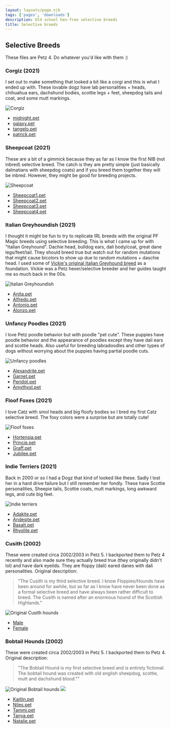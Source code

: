 ```yaml
---
layout: layouts/page.njk
tags: ['pages', 'downloads']
description: Old school hex-free selective breeds
title: Selective breeds
---
```


## Selective Breeds

These files are Petz 4. Do whatever you'd like with them :)


### Corgiz (2021)

I set out to make something that looked a bit like a corgi and this is what I ended up with. These lovable dogz have lab personalities + heads, chihuahua ears, dachshund bodies, scottie legs + feet, sheepdog tails and coat, and some mutt markings.

![Corgiz](https://cdn.glitch.com/e8c48446-7221-44a1-aabd-d809cd1d1e34%2Feewwe.png?v=1622597512869)

- [midnight.pet](https://cdn.glitch.com/e8c48446-7221-44a1-aabd-d809cd1d1e34%2FMidnight.pet?v=1622597448699)
- [galaxy.pet](https://cdn.glitch.com/e8c48446-7221-44a1-aabd-d809cd1d1e34%2FGalaxy.pet?v=1622597442317)
- [tangelo.pet](https://cdn.glitch.com/e8c48446-7221-44a1-aabd-d809cd1d1e34%2FTangelo.pet?v=1622597452688)
- [patrick.pet](https://cdn.glitch.com/e8c48446-7221-44a1-aabd-d809cd1d1e34%2FPatrick.pet?v=1622597450686)


### Sheepcoat (2021)
These are a bit of a gimmick because they as far as I know the first NIB (not inbred) selective breed. The catch is they are pretty simple (just basically dalmatians with sheepdog coats) and if you breed them together they will be inbred. However, they might be good for breeding projects. 

![Sheepcoat](https://cdn.glitch.com/e8c48446-7221-44a1-aabd-d809cd1d1e34%2Fsheepcoat.png?v=1621561920240)

- [Sheepcoat1.pet](https://cdn.glitch.com/e8c48446-7221-44a1-aabd-d809cd1d1e34%2Fsheepcoat1.pet?v=1621562050508)
- [Sheepcoat2.pet](https://cdn.glitch.com/e8c48446-7221-44a1-aabd-d809cd1d1e34%2Fsheepcoat2.pet?v=1621562048309)
- [Sheepcoat3.pet](https://cdn.glitch.com/e8c48446-7221-44a1-aabd-d809cd1d1e34%2Fsheepcoat3.pet?v=1621562052888)
- [Sheepcoat4.pet](https://cdn.glitch.com/e8c48446-7221-44a1-aabd-d809cd1d1e34%2Fsheepcoat4.pet?v=1621562055387)


### Italian Greyhoundish (2021)
I thought it might be fun to try to replicate IRL breeds with the original PF Magic breeds using selective breeding. This is what I came up for with "Italian Greyhound". Dachie head, bulldog ears, dali body/coat, great dane legs/feet/tail. They should breed true but watch out for random mutations that might cause bicolors to show up due to random mutations + daschie head. I used some of [Vickie's original Italian Greyhound breed](https://web.archive.org/web/20011212080032fw_/http://www.geocities.com/gaealunavenus2/) as a foundation. Vickie was a Petz hexer/selective breeder and her guides taught me so much back in the 00s.

![Italian Greyhoundish](https://cdn.glitch.com/e8c48446-7221-44a1-aabd-d809cd1d1e34%2Fgreyhounds3.png?v=1621551319012)

- [Anita.pet](https://cdn.glitch.com/e8c48446-7221-44a1-aabd-d809cd1d1e34%2FAnita.pet?v=1621551375683)
- [Alfredo.pet](https://cdn.glitch.com/e8c48446-7221-44a1-aabd-d809cd1d1e34%2FAlfredo.pet?v=1621551381731)
- [Antonio.pet](https://cdn.glitch.com/e8c48446-7221-44a1-aabd-d809cd1d1e34%2FAntonio.pet?v=1621551384830)
- [Alonzo.pet](https://cdn.glitch.com/e8c48446-7221-44a1-aabd-d809cd1d1e34%2FAlanzo.pet?v=1621551378384)


### Unfancy Poodles (2021)

I love Petz poodle behavior but with poodle "pet cute". These puppies have poodle behavior and the appearance of poodles except they have dali ears and scottie heads. Also useful for breeding labradoodles and other types of dogs without worrying about the puppies having partial poodle cuts.

![Unfancy poodles](https://cdn.glitch.com/e8c48446-7221-44a1-aabd-d809cd1d1e34%2Funfancy.png?v=1620005569138)

- [Alexandrite.pet](https://cdn.glitch.com/e8c48446-7221-44a1-aabd-d809cd1d1e34%2FAlexandrite.pet?v=1620005752603)
- [Garnet.pet](https://cdn.glitch.com/e8c48446-7221-44a1-aabd-d809cd1d1e34%2FGarnet.pet?v=1620005752603)
- [Peridot.pet](https://cdn.glitch.com/e8c48446-7221-44a1-aabd-d809cd1d1e34%2FPeridot.pet?v=1620005752603)
- [Amythyst.pet](https://cdn.glitch.com/e8c48446-7221-44a1-aabd-d809cd1d1e34%2FAmethyst.pet?v=1620005752603)

### Floof Foxes (2021)

I love Catz with smol heads and big floofy bodies so I bred my first Catz selective breed. The foxy colors were a surprise but are totally cute!

![Floof foxes](https://cdn.glitch.com/e8c48446-7221-44a1-aabd-d809cd1d1e34%2Ffkiff.png?v=1619022517788)

- [Hortensia.pet](https://cdn.glitch.com/e8c48446-7221-44a1-aabd-d809cd1d1e34%2FHortensia.pet?v=1619022827744)
- [Princie.pet](https://cdn.glitch.com/e8c48446-7221-44a1-aabd-d809cd1d1e34%2FPrincie.pet?v=1619022866113)
- [Graff.pet](https://cdn.glitch.com/e8c48446-7221-44a1-aabd-d809cd1d1e34%2FGraff.pet?v=1619022907863)
- [Jubilee.pet](https://cdn.glitch.com/e8c48446-7221-44a1-aabd-d809cd1d1e34%2FJubilee.pet?v=1619022938210)

### Indie Terriers (2021)

Back in 2000 or so I had a Dogz that kind of looked like these. Sadly I lost her in a hard drive failure but I still remember her fondly. These have Scottie personalities, Sheepie tails, Scottie coats, mutt markings, long awkward legs, and cute big feet.

![Indie terriers](https://cdn.glitch.com/e8c48446-7221-44a1-aabd-d809cd1d1e34%2Findieterriers.png?v=1618945191151)

- [Adakite.pet](https://cdn.glitch.com/e8c48446-7221-44a1-aabd-d809cd1d1e34%2FAdakite.pet?v=1618945404118)
- [Andesite.pet](https://cdn.glitch.com/e8c48446-7221-44a1-aabd-d809cd1d1e34%2FAndesite.pet?v=1618945459725)
- [Basalt.pet](https://cdn.glitch.com/e8c48446-7221-44a1-aabd-d809cd1d1e34%2FBasalt.pet?v=1618945483945)
- [Rhyolite.pet](https://cdn.glitch.com/e8c48446-7221-44a1-aabd-d809cd1d1e34%2FRhyolite.pet?v=1618945505389)

### Cusith (2002)

These were created circa 2002/2003 in Petz 5\. I backported them to Petz 4 recently and also made sure they actually breed true (they originally didn't lol) and have dark eyelids. They are floppy (dali) eared danes with dali personalities. Original description:

> "The Cusith is my third selective breed. I know Floppies/Hounds have been around for awhile, but as far as I know have never been done as a formal selective breed and have always been rather difficult to breed. The Cusith is named after an enormous hound of the Scottish Highlands."

![Original Cusith hounds](https://cdn.glitch.com/e8c48446-7221-44a1-aabd-d809cd1d1e34%2FFpic.gif?v=1620796440581)

- [Male](https://cdn.glitch.com/e8c48446-7221-44a1-aabd-d809cd1d1e34%2Fcusith-m.pet?v=1620796473897)
- [Female](https://cdn.glitch.com/e8c48446-7221-44a1-aabd-d809cd1d1e34%2Fcusith-f.pet?v=1620796477429)

### Bobtail Hounds (2002)

These were created circa 2002/2003 in Petz 5\. I backported them to Petz 4\. Original description:

> "The Bobtail Hound is my first selective breed and is entirely fictional. The bobtail hound was created with old english sheepdog, scottie, mutt and dachshund blood.""

![Original Bobtail hounds](https://cdn.glitch.com/e8c48446-7221-44a1-aabd-d809cd1d1e34%2Fbhbreed.gif?v=1617590165239) ![](https://cdn.glitch.com/e8c48446-7221-44a1-aabd-d809cd1d1e34%2Fbhlitter3.gif?v=1617590182819)

- [Kaitlin.pet](https://cdn.glitch.com/e8c48446-7221-44a1-aabd-d809cd1d1e34%2Fkaitlin.pet?v=1617590573244)
- [Niles.pet](https://cdn.glitch.com/e8c48446-7221-44a1-aabd-d809cd1d1e34%2Fniles.pet?v=1617590597903)
- [Tammi.pet](https://cdn.glitch.com/e8c48446-7221-44a1-aabd-d809cd1d1e34%2Ftammi.pet?v=1617590628419)
- [Tanya.pet](https://cdn.glitch.com/e8c48446-7221-44a1-aabd-d809cd1d1e34%2Ftanya.pet?v=1617590639726)
- [Natalie.pet](https://cdn.glitch.com/e8c48446-7221-44a1-aabd-d809cd1d1e34%2Fnatalie.pet?v=1617590423731)

